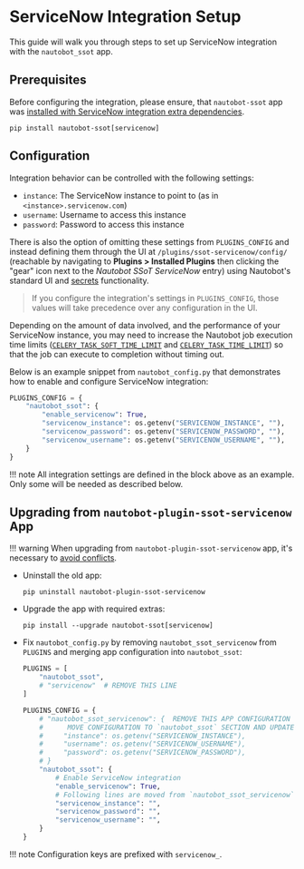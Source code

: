 # ServiceNow Integration Setup

This guide will walk you through steps to set up ServiceNow integration with the `nautobot_ssot` app.

## Prerequisites

Before configuring the integration, please ensure, that `nautobot-ssot` app was [installed with ServiceNow integration extra dependencies](../install.md#install-guide).

```shell
pip install nautobot-ssot[servicenow]
```

## Configuration

Integration behavior can be controlled with the following settings:

- `instance`: The ServiceNow instance to point to (as in `<instance>.servicenow.com`)
- `username`: Username to access this instance
- `password`: Password to access this instance

There is also the option of omitting these settings from `PLUGINS_CONFIG` and instead defining them through the UI at `/plugins/ssot-servicenow/config/` (reachable by navigating to **Plugins > Installed Plugins** then clicking the "gear" icon next to the *Nautobot SSoT ServiceNow* entry) using Nautobot's standard UI and [secrets](https://nautobot.readthedocs.io/en/stable/core-functionality/secrets/) functionality.

> If you configure the integration's settings in `PLUGINS_CONFIG`, those values will take precedence over any configuration in the UI.

Depending on the amount of data involved, and the performance of your ServiceNow instance, you may need to increase the Nautobot job execution time limits ([`CELERY_TASK_SOFT_TIME_LIMIT`](https://nautobot.readthedocs.io/en/stable/configuration/optional-settings/#celery_task_soft_time_limit) and [`CELERY_TASK_TIME_LIMIT`](https://nautobot.readthedocs.io/en/stable/configuration/optional-settings/#celery_task_time_limit)) so that the job can execute to completion without timing out.

Below is an example snippet from `nautobot_config.py` that demonstrates how to enable and configure ServiceNow integration:

```python
PLUGINS_CONFIG = {
    "nautobot_ssot": {
        "enable_servicenow": True,
        "servicenow_instance": os.getenv("SERVICENOW_INSTANCE", ""),
        "servicenow_password": os.getenv("SERVICENOW_PASSWORD", ""),
        "servicenow_username": os.getenv("SERVICENOW_USERNAME", ""),
    }
}
```

!!! note
    All integration settings are defined in the block above as an example. Only some will be needed as described below.

## Upgrading from `nautobot-plugin-ssot-servicenow` App

!!! warning
    When upgrading from `nautobot-plugin-ssot-servicenow` app, it's necessary to [avoid conflicts](../upgrade.md#potential-apps-conflicts).

- Uninstall the old app:
    ```shell
    pip uninstall nautobot-plugin-ssot-servicenow
    ```
- Upgrade the app with required extras:
    ```shell
    pip install --upgrade nautobot-ssot[servicenow]
    ```
- Fix `nautobot_config.py` by removing `nautobot_ssot_servicenow` from `PLUGINS` and merging app configuration into `nautobot_ssot`:
    ```python
    PLUGINS = [
        "nautobot_ssot",
        # "servicenow"  # REMOVE THIS LINE
    ]

    PLUGINS_CONFIG = {
        # "nautobot_ssot_servicenow": {  REMOVE THIS APP CONFIGURATION
        #      MOVE CONFIGURATION TO `nautobot_ssot` SECTION AND UPDATE KEYS
        #     "instance": os.getenv("SERVICENOW_INSTANCE"),
        #     "username": os.getenv("SERVICENOW_USERNAME"),
        #     "password": os.getenv("SERVICENOW_PASSWORD"),
        # }
        "nautobot_ssot": {
            # Enable ServiceNow integration
            "enable_servicenow": True,
            # Following lines are moved from `nautobot_ssot_servicenow` and prefixed with `servicenow_`
            "servicenow_instance": "",
            "servicenow_password": "",
            "servicenow_username": "",
        }
    }
    ```

!!! note
    Configuration keys are prefixed with `servicenow_`.
